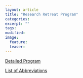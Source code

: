 ```yaml
---
layout: article
title: "Research Retreat Program"
categories:
excerpt: ""
tags:
modified:
image:
  feature:
  teaser:  
---
```


<a href="{{ site.url }}/pdfs/Retreat_Agenda_final.pdf" class="btn"> Detailed Program </a>

<a href="{{ site.url }}/pdfs/ListOfAbbreviations.pdf" class="btn"> List of Abbreviations </a>

